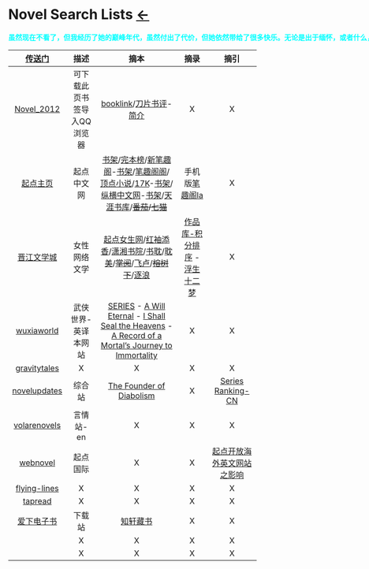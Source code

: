 <style type="text/css">
#content {margin-left: 2%;}
#content table {width:1300px;}
</style>
# Novel Search Lists  [←](index.md)

<p style="width:1300px;"><b><font color="#00ffff" face="楷体">虽然现在不看了，但我经历了她的巅峰年代，虽然付出了代价，但她依然带给了很多快乐。无论是出于缅怀，或者什么，依旧值得铭记</font></b></p>

| [传送门](../navigation.md) | 描述 | 摘本 | 摘录 | 摘引 |
|:---:|:---:|:---:|:---:|:---:|
| [Novel_2012](Novel/Q_bookmarks_2021_5_22.html) | 可下载此页书签导入QQ浏览器 | [booklink](https://booklink.me/)/[刀片书评](http://www.daopianxiaoshuo.com/#/recom)-[简介](https://w2solo.com/topics/2972) | X | X |
| [起点主页](https://www.qidian.com/search) | 起点中文网 | [书架](https://my.qidian.com/bookcase/)/[完本榜](https://www.qidian.com/finish/)/[新笔趣阁](https://www.xbiquge.la/xiaoshuodaquan/)-[书架](https://www.xbiquge.la/modules/article/bookcase.php)/[笔趣阁阁](https://www.biqugg.com/)/[顶点小说](https://www.booktxt.net/xiaoshuodaquan/)/[17K](https://search.17k.com/search.xhtml?c.q=)-[书架](https://user.17k.com/www/bookshelf/)/[纵横中文网](http://book.zongheng.com/store.html)-[书架](http://home.zongheng.com/bookshelf)/[天涯书库](https://www.tianyabook.com/)/~~[番茄](https://fanqienovel.com/)/[七猫](https://www.qimao.com/)~~ | 手机版[笔趣阁la](http://www.biquge.la/) | X |
| [晋江文学城](http://www.jjwxc.net/) | 女性网络文学 | [起点女生网](https://www.qdmm.com/)/[红袖添香](https://www.hongxiu.com/)/[潇湘书院](https://www.xxsy.net/)/[书耽](https://www.shubl.com/)/[耽美](http://m.blnovel.net/index.htm)/~~[掌阅](https://yc.ireader.com.cn/)~~/[飞卢](https://b.faloo.com/)/~~[榕树下](https://www.rongshuxia.com/)~~/[逐浪](https://www.zhulang.com/) | [作品库-积分排序](http://www.jjwxc.net/bookbase_slave.php?orderstr=2) - [浮生十二梦](http://www.jjwxc.net/onebook.php?novelid=1267798) | X |
| [wuxiaworld](https://www.wuxiaworld.com/) | 武侠世界-英译本网站 | [SERIES](https://www.wuxiaworld.com/novels) - [A Will Eternal](https://www.wuxiaworld.com/novel/a-will-eternal) - [I Shall Seal the Heavens](https://www.wuxiaworld.com/novel/i-shall-seal-the-heavens) - [A Record of a Mortal’s Journey to Immortality](https://www.wuxiaworld.com/novel/rmji) | X | X |
| [gravitytales](https://www.gravitytales.cc/) | X | X | X | X |
| [novelupdates](https://www.novelupdates.com/) | 综合站 | [The Founder of Diabolism](https://www.novelupdates.com/series/the-founder-of-diabolism/) | X | [Series Ranking-CN](https://www.novelupdates.com/series-ranking/?rank=popmonth&org=495&rl=100) |
| [volarenovels](https://www.volarenovels.com/) | 言情站-en | X | X | X |
| [webnovel](https://www.webnovel.com/) | 起点国际 | X | X | [起点开放海外英文网站之影响](https://www.zhihu.com/question/56737119) |
| [flying-lines](https://www.flying-lines.com/) | X | X | X | X |
| [tapread](https://www.tapread.com/) | X | X | X | X |
| [爱下电子书](https://www.aixdzs.com/) | 下载站 | [知轩藏书](http://zxcs.me/) | X | X |
| []() | X | X | X | X |
| []() | X | X | X | X |

